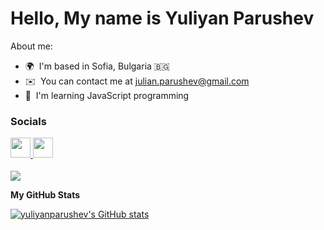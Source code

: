 Hello, My name is Yuliyan Parushev 
=================================  

About me:

* 🌍  I'm based in Sofia, Bulgaria 🇧🇬
* ✉️  You can contact me at [julian.parushev@gmail.com](mailto:julian.parushev@gmail.com)
* 🧠  I'm learning JavaScript programming

 ### Socials  <p align="left"> <a href="https://www.github.com/yuliyanparushev" target="_blank" rel="noreferrer"> <picture> <source media="(prefers-color-scheme: dark)" srcset="https://raw.githubusercontent.com/danielcranney/readme-generator/main/public/icons/socials/github-dark.svg" /> <source media="(prefers-color-scheme: light)" srcset="https://raw.githubusercontent.com/danielcranney/readme-generator/main/public/icons/socials/github.svg" /> <img src="https://raw.githubusercontent.com/danielcranney/readme-generator/main/public/icons/socials/github.svg" width="32" height="32" /> </picture> </a> <a href="https://www.linkedin.com/in/yuliyanparushev" target="_blank" rel="noreferrer"> <picture> <source media="(prefers-color-scheme: dark)" srcset="https://raw.githubusercontent.com/danielcranney/readme-generator/main/public/icons/socials/linkedin-dark.svg" /> <source media="(prefers-color-scheme: light)" srcset="https://raw.githubusercontent.com/danielcranney/readme-generator/main/public/icons/socials/linkedin.svg" /> <img src="https://raw.githubusercontent.com/danielcranney/readme-generator/main/public/icons/socials/linkedin.svg" width="32" height="32" /> </picture> </a></p>
 
<a href="https://www.github.com/yuliyanparushev" target="_blank" rel="noreferrer"><img src="https://img.shields.io/github/followers/yuliyanparushev?logo=github&style=for-the-badge&color=0891b2&labelColor=000000" /></a>

<b>My GitHub Stats</b>
 

<a href="http://www.github.com/yuliyanparushev"><img src="https://github-readme-stats.vercel.app/api?username=yuliyanparushev&show_icons=true&hide=&count_private=true&title_color=0891b2&text_color=ffffff&icon_color=0891b2&bg_color=000000&hide_border=true&show_icons=true" alt="yuliyanparushev's GitHub stats" /></a>
